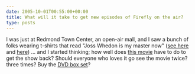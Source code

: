 ```yaml
---
date: 2005-10-01T00:55:00+00:00
title: What will it take to get new episodes of Firefly on the air?
type: posts
---
```

I was just at Redmond Town Center, an open-air mall, and I saw a bunch of folks wearing t-shirts that read "Joss Whedon is my master now" ([see here](https://www.thinkgeek.com/tshirts/pvp/77da/) and [here](https://www.pvponline.com/archive.php3?archive=20050510)) ... and I started thinking; how well does [this movie](https://www.serenitymovie.com/) have to do to get the show back? Should everyone who loves it go see the movie twice? three times? Buy the [DVD box set](https://www.amazon.com/exec/obidos/ASIN/B0000AQS0F/duncanmackenz-20?creative=327641&#038;camp=14573&#038;link_code=as1)?
